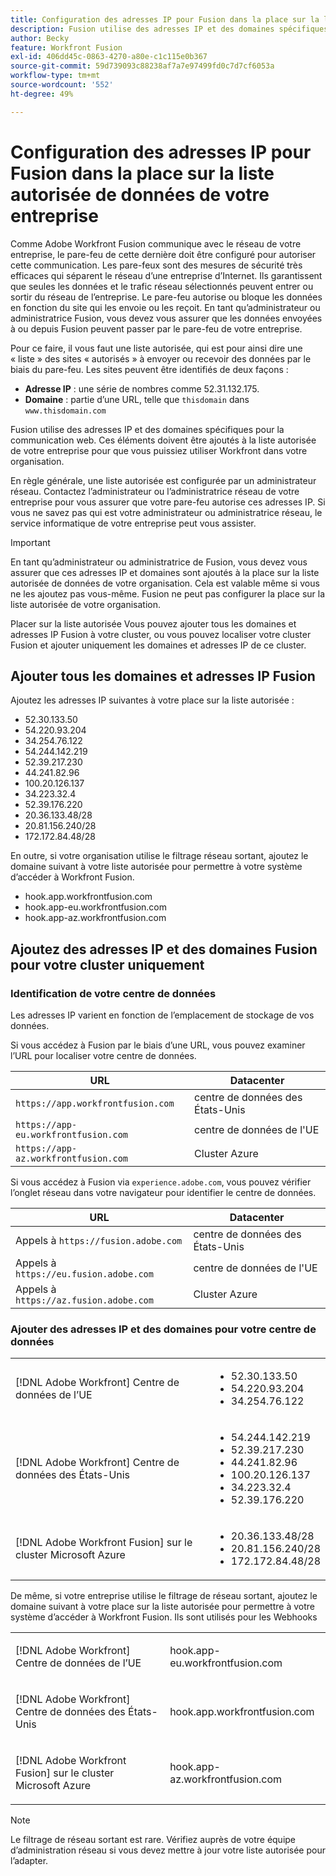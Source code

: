 ```yaml
---
title: Configuration des adresses IP pour Fusion dans la place sur la liste autorisée de données de votre entreprise
description: Fusion utilise des adresses IP et des domaines spécifiques pour la communication web. Ces éléments doivent être ajoutés à la liste autorisée de votre entreprise pour que vous puissiez utiliser Workfront dans votre organisation.
author: Becky
feature: Workfront Fusion
exl-id: 406dd45c-0863-4270-a80e-c1c115e0b367
source-git-commit: 59d739093c88238af7a7e97499fd0c7d7cf6053a
workflow-type: tm+mt
source-wordcount: '552'
ht-degree: 49%

---
```


# Configuration des adresses IP pour Fusion dans la place sur la liste autorisée de données de votre entreprise

Comme Adobe Workfront Fusion communique avec le réseau de votre entreprise, le pare-feu de cette dernière doit être configuré pour autoriser cette communication. Les pare-feux sont des mesures de sécurité très efficaces qui séparent le réseau d’une entreprise d’Internet. Ils garantissent que seules les données et le trafic réseau sélectionnés peuvent entrer ou sortir du réseau de l’entreprise. Le pare-feu autorise ou bloque les données en fonction du site qui les envoie ou les reçoit. En tant qu’administrateur ou administratrice Fusion, vous devez vous assurer que les données envoyées à ou depuis Fusion peuvent passer par le pare-feu de votre entreprise.

Pour ce faire, il vous faut une liste autorisée, qui est pour ainsi dire une « liste » des sites « autorisés » à envoyer ou recevoir des données par le biais du pare-feu. Les sites peuvent être identifiés de deux façons :

* **Adresse IP** : une série de nombres comme 52.31.132.175.
* **Domaine** : partie d’une URL, telle que `thisdomain` dans `www.thisdomain.com`

Fusion utilise des adresses IP et des domaines spécifiques pour la communication web. Ces éléments doivent être ajoutés à la liste autorisée de votre entreprise pour que vous puissiez utiliser Workfront dans votre organisation.

En règle générale, une liste autorisée est configurée par un administrateur réseau. Contactez l’administrateur ou l’administratrice réseau de votre entreprise pour vous assurer que votre pare-feu autorise ces adresses IP. Si vous ne savez pas qui est votre administrateur ou administratrice réseau, le service informatique de votre entreprise peut vous assister.

>[!IMPORTANT]
>
>En tant qu’administrateur ou administratrice de Fusion, vous devez vous assurer que ces adresses IP et domaines sont ajoutés à la place sur la liste autorisée de données de votre organisation. Cela est valable même si vous ne les ajoutez pas vous-même. Fusion ne peut pas configurer la place sur la liste autorisée de votre organisation.

Placer sur la liste autorisée Vous pouvez ajouter tous les domaines et adresses IP Fusion à votre cluster, ou vous pouvez localiser votre cluster Fusion et ajouter uniquement les domaines et adresses IP de ce cluster.

## Ajouter tous les domaines et adresses IP Fusion

Ajoutez les adresses IP suivantes à votre place sur la liste autorisée :

* 52.30.133.50
* 54.220.93.204
* 34.254.76.122
* 54.244.142.219
* 52.39.217.230
* 44.241.82.96
* 100.20.126.137
* 34.223.32.4
* 52.39.176.220
* 20.36.133.48/28
* 20.81.156.240/28
* 172.172.84.48/28

En outre, si votre organisation utilise le filtrage réseau sortant, ajoutez le domaine suivant à votre liste autorisée pour permettre à votre système d’accéder à Workfront Fusion.

* hook.app.workfrontfusion.com
* hook.app-eu.workfrontfusion.com
* hook.app-az.workfrontfusion.com

## Ajoutez des adresses IP et des domaines Fusion pour votre cluster uniquement

### Identification de votre centre de données

Les adresses IP varient en fonction de l’emplacement de stockage de vos données.

Si vous accédez à Fusion par le biais d’une URL, vous pouvez examiner l’URL pour localiser votre centre de données.

| URL | Datacenter |
| --- | --- |
| `https://app.workfrontfusion.com` | centre de données des États-Unis |
| `https://app-eu.workfrontfusion.com` | centre de données de l&#39;UE |
| `https://app-az.workfrontfusion.com` | Cluster Azure |

Si vous accédez à Fusion via `experience.adobe.com`, vous pouvez vérifier l’onglet réseau dans votre navigateur pour identifier le centre de données.

| URL | Datacenter |
| --- | --- |
| Appels à `https://fusion.adobe.com` | centre de données des États-Unis |
| Appels à `https://eu.fusion.adobe.com` | centre de données de l&#39;UE |
| Appels à `https://az.fusion.adobe.com` | Cluster Azure |

### Ajouter des adresses IP et des domaines pour votre centre de données

<table style="table-layout:auto"> 
 <col> 
 <col> 
 <tbody> 
  <tr> 
   <td role="rowheader">[!DNL Adobe Workfront] Centre de données de l’UE</td> 
   <td> 
    <ul> 
     <li>52.30.133.50</li> 
     <li>54.220.93.204</li> 
     <li>34.254.76.122</li> 
    </ul> </td> 
  </tr> 
  <tr> 
   <td role="rowheader"> <p>[!DNL Adobe Workfront] Centre de données des États-Unis</p> </td> 
   <td> 
    <ul> 
     <li>54.244.142.219</li> 
     <li>52.39.217.230</li> 
     <li>44.241.82.96</li>
     <li>100.20.126.137</li>
     <li>34.223.32.4</li>
     <li>52.39.176.220</li>
    </ul> </td> 
  </tr> 
  <tr> 
   <td role="rowheader">[!DNL Adobe Workfront Fusion] sur le cluster Microsoft Azure</td> 
   <td> 
    <ul> 
     <li>20.36.133.48/28</li> 
     <li>20.81.156.240/28</li> 
     <li>172.172.84.48/28</li> 
    </ul> </td> 
  </tr> 
 </tbody> 
</table>

De même, si votre entreprise utilise le filtrage de réseau sortant, ajoutez le domaine suivant à votre place sur la liste autorisée pour permettre à votre système d’accéder à Workfront Fusion. Ils sont utilisés pour les Webhooks

<table style="table-layout:auto">
 <col> 
 <col> 
 <tbody> 
  <tr> 
   <td role="rowheader">[!DNL Adobe Workfront] Centre de données de l’UE</td> 
   <td> <p> hook.app-eu.workfrontfusion.com </p> </td> 
  </tr> 
  <tr> 
   <td role="rowheader"> <p>[!DNL Adobe Workfront] Centre de données des États-Unis</p> </td> 
   <td> <p>hook.app.workfrontfusion.com </p> </td> 
  </tr> 
  <tr> 
   <td role="rowheader"> <p>[!DNL Adobe Workfront Fusion] sur le cluster Microsoft Azure</p> </td> 
   <td> <p>hook.app-az.workfrontfusion.com </p> </td> 
  </tr> 
 </tbody> 
</table>

>[!NOTE]
>
>Le filtrage de réseau sortant est rare. Vérifiez auprès de votre équipe d’administration réseau si vous devez mettre à jour votre liste autorisée pour l’adapter.
